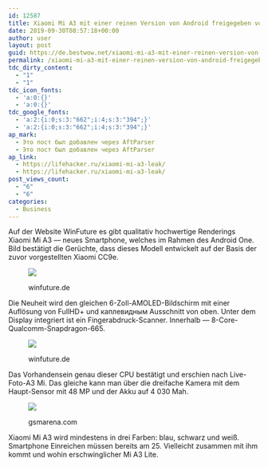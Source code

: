 ```yaml
---
id: 12587
title: Xiaomi Mi A3 mit einer reinen Version von Android freigegeben vor der Ankündigung
date: 2019-09-30T08:57:18+00:00
author: user
layout: post
guid: https://de.bestwow.net/xiaomi-mi-a3-mit-einer-reinen-version-von-android-freigegeben-vor-der-ankundigung/
permalink: /xiaomi-mi-a3-mit-einer-reinen-version-von-android-freigegeben-vor-der-ankundigung/
tdc_dirty_content:
  - "1"
  - "1"
tdc_icon_fonts:
  - 'a:0:{}'
  - 'a:0:{}'
tdc_google_fonts:
  - 'a:2:{i:0;s:3:"662";i:4;s:3:"394";}'
  - 'a:2:{i:0;s:3:"662";i:4;s:3:"394";}'
ap_mark:
  - Это пост был добавлен через AftParser
  - Это пост был добавлен через AftParser
ap_link:
  - https://lifehacker.ru/xiaomi-mi-a3-leak/
  - https://lifehacker.ru/xiaomi-mi-a3-leak/
post_views_count:
  - "6"
  - "6"
categories:
  - Business
---
```

Auf der Website WinFuture es gibt qualitativ hochwertige Renderings Xiaomi Mi A3 — neues Smartphone, welches im Rahmen des Android One. Bild bestätigt die Gerüchte, dass dieses Modell entwickelt auf der Basis der zuvor vorgestellten Xiaomi CC9e.<figure>

![](https://de.bestwow.net/wp-content/uploads/2019/09/xiaomi-mi-a3-s-chistoy-versiey-android-rassekretili-do-anonsa-1.jpg) <figcaption>winfuture.de</figcaption></figure> 

<p class="">
  Die Neuheit wird den gleichen 6-Zoll-AMOLED-Bildschirm mit einer Auflösung von FullHD+ und каплевидным Ausschnitt von oben. Unter dem Display integriert ist ein Fingerabdruck-Scanner. Innerhalb — 8-Core-Qualcomm-Snapdragon-665.
</p><figure>

![](https://de.bestwow.net/wp-content/uploads/2019/09/xiaomi-mi-a3-s-chistoy-versiey-android-rassekretili-do-anonsa-2.jpg) <figcaption>winfuture.de</figcaption></figure> 

<p class="">
  Das Vorhandensein genau dieser CPU bestätigt und erschien nach Live-Foto-A3 Mi. Das gleiche kann man über die dreifache Kamera mit dem Haupt-Sensor mit 48 MP und der Akku auf 4 030 Mah.
</p><figure>

![](https://de.bestwow.net/wp-content/uploads/2019/09/xiaomi-mi-a3-s-chistoy-versiey-android-rassekretili-do-anonsa-3.jpg) <figcaption>gsmarena.com</figcaption></figure> 

<p class="">
  Xiaomi Mi A3 wird mindestens in drei Farben: blau, schwarz und weiß. Smartphone Einreichen müssen bereits am 25. Vielleicht zusammen mit ihm kommt und wohin erschwinglicher Mi A3 Lite.
</p>